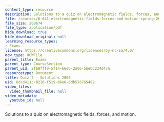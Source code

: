 ```yaml
---
content_type: resource
description: Solutions to a quiz on electromagnetic fields, forces, and motion.
file: /courses/6-641-electromagnetic-fields-forces-and-motion-spring-2005/6dcd411c8216f51986e66db576765482_quiz2soln_s03.pdf
file_size: 208674
file_type: application/pdf
hide_download: true
hide_download_original: null
learning_resource_types:
- Exams
license: https://creativecommons.org/licenses/by-nc-sa/4.0/
ocw_type: OCWFile
parent_title: Exams
parent_type: CourseSection
parent_uid: 2fb9fff0-5f14-66d6-2a06-bbebc234d47a
resourcetype: Document
title: Quiz 2 - Solutions 2003
uid: 6dcd411c-8216-f519-86e6-6db576765482
video_files:
  video_thumbnail_file: null
video_metadata:
  youtube_id: null
---
```

Solutions to a quiz on electromagnetic fields, forces, and motion.